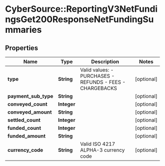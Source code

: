 # CyberSource::ReportingV3NetFundingsGet200ResponseNetFundingSummaries

## Properties
Name | Type | Description | Notes
------------ | ------------- | ------------- | -------------
**type** | **String** | Valid values: - PURCHASES - REFUNDS - FEES - CHARGEBACKS  | [optional] 
**payment_sub_type** | **String** |  | [optional] 
**conveyed_count** | **Integer** |  | [optional] 
**conveyed_amount** | **String** |  | [optional] 
**settled_count** | **Integer** |  | [optional] 
**funded_count** | **Integer** |  | [optional] 
**funded_amount** | **String** |  | [optional] 
**currency_code** | **String** | Valid ISO 4217 ALPHA-3 currency code | [optional] 


